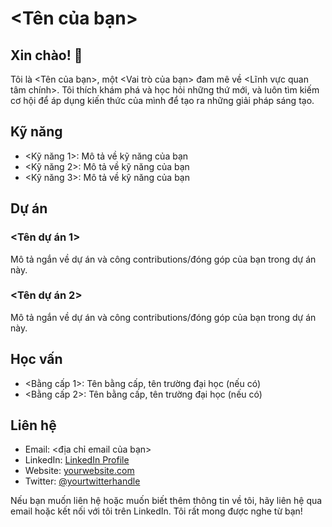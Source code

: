 # <Tên của bạn>

## Xin chào! 👋

Tôi là <Tên của bạn>, một <Vai trò của bạn> đam mê về <Lĩnh vực quan tâm chính>. Tôi thích khám phá và học hỏi những thứ mới, và luôn tìm kiếm cơ hội để áp dụng kiến thức của mình để tạo ra những giải pháp sáng tạo.

## Kỹ năng

- <Kỹ năng 1>: Mô tả về kỹ năng của bạn
- <Kỹ năng 2>: Mô tả về kỹ năng của bạn
- <Kỹ năng 3>: Mô tả về kỹ năng của bạn

## Dự án

### <Tên dự án 1>

Mô tả ngắn về dự án và công contributions/đóng góp của bạn trong dự án này.

### <Tên dự án 2>

Mô tả ngắn về dự án và công contributions/đóng góp của bạn trong dự án này.

## Học vấn

- <Bằng cấp 1>: Tên bằng cấp, tên trường đại học (nếu có)
- <Bằng cấp 2>: Tên bằng cấp, tên trường đại học (nếu có)

## Liên hệ

- Email: <địa chỉ email của bạn>
- LinkedIn: [LinkedIn Profile](https://www.linkedin.com/in/yourprofile/)
- Website: [yourwebsite.com](https://www.yourwebsite.com)
- Twitter: [@yourtwitterhandle](https://twitter.com/yourtwitterhandle)

Nếu bạn muốn liên hệ hoặc muốn biết thêm thông tin về tôi, hãy liên hệ qua email hoặc kết nối với tôi trên LinkedIn. Tôi rất mong được nghe từ bạn!

